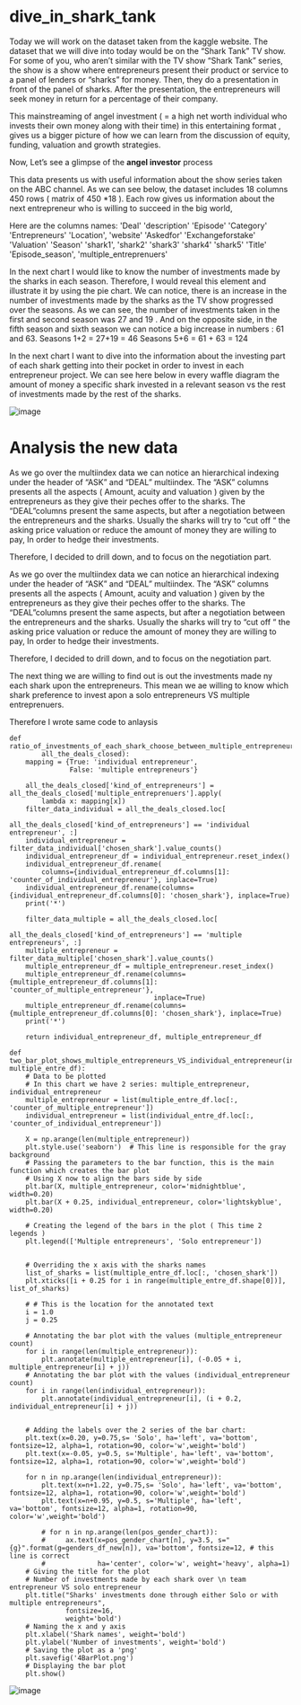# dive_in_shark_tank

Today we will work on the dataset taken from the kaggle website.
The dataset that we will dive into today would be on the “Shark Tank” TV show.
For some of you, who aren’t similar with the TV show “Shark Tank” series, the show is a show where entrepreneurs present their product or service to a panel of lenders or “sharks” for money. Then, they do a presentation in front of the panel of sharks. After the presentation, the entrepreneurs will seek money in return for a percentage of their company.

This mainstreaming of angel investment (  = a high net worth individual who invests their own money along with their time) in this entertaining format , gives us a bigger picture of how we can learn from the discussion of equity, funding, valuation and growth strategies.

Now, Let’s see a glimpse of the **angel investor** process

This data presents us with useful information about the show series taken on the ABC channel.
As we can see below, the dataset includes 18 columns 450 rows ( matrix of 450 *18 ). Each row gives us information about the next entrepreneur who is willing to succeed in the big world,


Here are the columns names:
'Deal'
'description'
 'Episode'
 'Category'
 'Entrepreneurs'
 'Location',
 'website' 
'Askedfor'
 'Exchangeforstake'
 'Valuation'
 'Season'
 'shark1', 'shark2' 'shark3' 'shark4' 'shark5'
 'Title'
 'Episode_season',
 'multiple_entreprenuers'







In the next chart I would like to know the number of investments made by the sharks in each season. Therefore, I would reveal this element and illustrate it by using  the pie chart.
We can notice, there is an increase in the number of investments made by the sharks as the TV show progressed over the seasons.
As we can see, the number of investments taken in the first and second season was 27 and 19 .
And on the opposite side, in the fifth season  and sixth season we can notice a big increase in numbers : 61 and 63.
Seasons 1+2  = 27+19 = 46
Seasons 5+6 = 61 + 63 = 124

In the next chart I want to dive into the information about the investing part of each shark getting into their pocket in order to invest in each entrepreneur project.
We can see here below in every waffle diagram the amount of money a specific shark invested in a relevant season vs the rest of investments made by the rest of the sharks.


![image](https://user-images.githubusercontent.com/28948369/234967869-da3aeb9b-3e4a-4710-9ff1-7a20b988f1ff.png)





# Analysis the new data 
As we go over the multiindex data we can notice an hierarchical indexing under the header of “ASK” and “DEAL” multiindex.
The “ASK” columns presents all the aspects ( Amount, acuity and valuation ) given by the entrepreneurs as they give their peches offer to the sharks.
The “DEAL”columns present the same aspects, but after a negotiation between the entrepreneurs and the sharks. Usually the sharks will try to “cut off “ the asking price valuation or reduce the amount of money they are willing to pay, In order to hedge their investments.

Therefore, I decided to drill down, and to focus on the negotiation part.

As we go over the multiindex data we can notice an hierarchical indexing under the header of “ASK” and “DEAL” multiindex.
The “ASK” columns presents all the aspects ( Amount, acuity and valuation ) given by the entrepreneurs as they give their peches offer to the sharks.
The “DEAL”columns present the same aspects, but after a negotiation between the entrepreneurs and the sharks. Usually the sharks will try to “cut off “ the asking price valuation or reduce the amount of money they are willing to pay, In order to hedge their investments.

Therefore, I decided to drill down, and to focus on the negotiation part.



The next thing we are willing to find out is out the investments made ny each shark upon the entrepreneurs. This mean we ae willing to know which shark preference to invest apon a solo entrepreneurs VS  multiple entreprenuers.

Therefore I wrote same code to anlaysis
```pyhton
def ratio_of_investments_of_each_shark_choose_between_multiple_entrepreneurs_VS_individual_entrepreneur(
        all_the_deals_closed):
    mapping = {True: 'individual entrepreneur',
               False: 'multiple entrepreneurs'}

    all_the_deals_closed['kind_of_entrepreneurs'] = all_the_deals_closed['multiple_entreprenuers'].apply(
        lambda x: mapping[x])
    filter_data_individual = all_the_deals_closed.loc[
                             all_the_deals_closed['kind_of_entrepreneurs'] == 'individual entrepreneur', :]
    individual_entrepreneur = filter_data_individual['chosen_shark'].value_counts()
    individual_entrepreneur_df = individual_entrepreneur.reset_index()
    individual_entrepreneur_df.rename(
        columns={individual_entrepreneur_df.columns[1]: 'counter_of_individual_entrepreneur'}, inplace=True)
    individual_entrepreneur_df.rename(columns={individual_entrepreneur_df.columns[0]: 'chosen_shark'}, inplace=True)
    print('*')

    filter_data_multiple = all_the_deals_closed.loc[
                           all_the_deals_closed['kind_of_entrepreneurs'] == 'multiple entrepreneurs', :]
    multiple_entrepreneur = filter_data_multiple['chosen_shark'].value_counts()
    multiple_entrepreneur_df = multiple_entrepreneur.reset_index()
    multiple_entrepreneur_df.rename(columns={multiple_entrepreneur_df.columns[1]: 'counter_of_multiple_entrepreneur'},
                                    inplace=True)
    multiple_entrepreneur_df.rename(columns={multiple_entrepreneur_df.columns[0]: 'chosen_shark'}, inplace=True)
    print('*')

    return individual_entrepreneur_df, multiple_entrepreneur_df
```

```pyhton
def two_bar_plot_shows_multiple_entrepreneurs_VS_individual_entrepreneur(individual_entre_df, multiple_entre_df):
    # Data to be plotted
    # In this chart we have 2 series: multiple_entrepreneur, individual_entrepreneur
    multiple_entrepreneur = list(multiple_entre_df.loc[:, 'counter_of_multiple_entrepreneur'])
    individual_entrepreneur = list(individual_entre_df.loc[:, 'counter_of_individual_entrepreneur'])

    X = np.arange(len(multiple_entrepreneur))
    plt.style.use('seaborn')  # This line is responsible for the gray background
    # Passing the parameters to the bar function, this is the main function which creates the bar plot
    # Using X now to align the bars side by side
    plt.bar(X, multiple_entrepreneur, color='midnightblue', width=0.20)
    plt.bar(X + 0.25, individual_entrepreneur, color='lightskyblue', width=0.20)

    # Creating the legend of the bars in the plot ( This time 2 legends )
    plt.legend(['Multiple entrepreneurs', 'Solo entrepreneur'])


    # Overriding the x axis with the sharks names
    list_of_sharks = list(multiple_entre_df.loc[:, 'chosen_shark'])
    plt.xticks([i + 0.25 for i in range(multiple_entre_df.shape[0])], list_of_sharks)

    # # This is the location for the annotated text
    i = 1.0
    j = 0.25

    # Annotating the bar plot with the values (multiple_entrepreneur count)
    for i in range(len(multiple_entrepreneur)):
        plt.annotate(multiple_entrepreneur[i], (-0.05 + i, multiple_entrepreneur[i] + j))
    # Annotating the bar plot with the values (individual_entrepreneur count)
    for i in range(len(individual_entrepreneur)):
        plt.annotate(individual_entrepreneur[i], (i + 0.2, individual_entrepreneur[i] + j))


    # Adding the labels over the 2 series of the bar chart:
    plt.text(x=0.20, y=0.75,s= 'Solo', ha='left', va='bottom', fontsize=12, alpha=1, rotation=90, color='w',weight='bold')
    plt.text(x=-0.05, y=0.5, s='Multiple', ha='left', va='bottom', fontsize=12, alpha=1, rotation=90, color='w',weight='bold')

    for n in np.arange(len(individual_entrepreneur)):
        plt.text(x=n+1.22, y=0.75,s= 'Solo', ha='left', va='bottom', fontsize=12, alpha=1, rotation=90, color='w',weight='bold')
        plt.text(x=n+0.95, y=0.5, s='Multiple', ha='left', va='bottom', fontsize=12, alpha=1, rotation=90, color='w',weight='bold')

        # for n in np.arange(len(pos_gender_chart)):
        #     ax.text(x=pos_gender_chart[n], y=3.5, s="{g}".format(g=genders_df_new[n]), va='bottom', fontsize=12, # this line is correct
        #             ha='center', color='w', weight='heavy', alpha=1)
    # Giving the title for the plot
    # Number of investments made by each shark over \n team entrepreneur VS solo entrepreneur
    plt.title("Sharks' investments done through either Solo or with multiple entrepreneurs",
              fontsize=16,
              weight='bold')
    # Naming the x and y axis
    plt.xlabel('Shark names', weight='bold')
    plt.ylabel('Number of investments', weight='bold')
    # Saving the plot as a 'png'
    plt.savefig('4BarPlot.png')
    # Displaying the bar plot
    plt.show()
```


![image](https://user-images.githubusercontent.com/28948369/236793307-0a116837-577a-4398-abc6-d9108eb23819.png)




